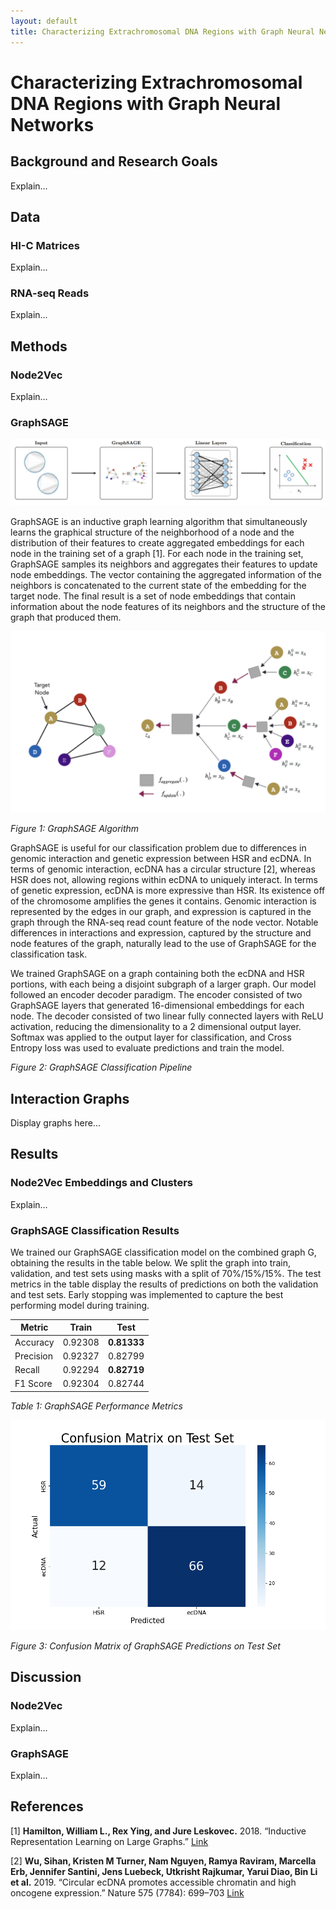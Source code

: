 ```yaml
---
layout: default
title: Characterizing Extrachromosomal DNA Regions with Graph Neural Networks
---
```


# Characterizing Extrachromosomal DNA Regions with Graph Neural Networks
## Background and Research Goals
Explain...

## Data
### HI-C Matrices
Explain...
### RNA-seq Reads
Explain...

## Methods
### Node2Vec
Explain...
### GraphSAGE
![GraphSAGE Classification Pipeline](figures/Sage%20Process.png)

GraphSAGE is an inductive graph learning algorithm that simultaneously learns the graphical structure of the neighborhood of a node and the distribution of their features to create aggregated embeddings for each node in the training set of a graph [1]. For each node in the training set, GraphSAGE samples its neighbors and aggregates their features to update node embeddings. The vector containing the aggregated information of the neighbors is concatenated to the current state of the embedding for the target node. The final result is a set of node embeddings that contain information about the node features of its neighbors and the structure of the graph that produced them.

![GraphSAGE Algorithm](figures/graphsagevis.png)

*Figure 1: GraphSAGE Algorithm*

GraphSAGE is useful for our classification problem due to differences in genomic interaction and genetic expression between HSR and ecDNA. In terms of genomic interaction, ecDNA has a circular structure [2], whereas HSR does not, allowing regions within ecDNA to uniquely interact. In terms of genetic expression, ecDNA is more expressive than HSR. Its existence off of the chromosome amplifies the genes it contains. Genomic interaction is represented by the edges in our graph, and expression is captured in the graph through the RNA-seq read count feature of the node vector. Notable differences in interactions and expression, captured by the structure and node features of the graph, naturally lead to the use of GraphSAGE for the classification task.

We trained GraphSAGE on a graph containing both the ecDNA and HSR portions, with each being a disjoint subgraph of a larger graph. Our model followed an encoder decoder paradigm. The encoder consisted of two GraphSAGE layers that generated 16-dimensional embeddings for each node. The decoder consisted of two linear fully connected layers with ReLU activation, reducing the dimensionality to a 2 dimensional output layer. Softmax was applied to the output layer for classification, and Cross Entropy loss was used to evaluate predictions and train the model.  

*Figure 2: GraphSAGE Classification Pipeline*

## Interaction Graphs
Display graphs here...

## Results
### Node2Vec Embeddings and Clusters
Explain...
### GraphSAGE Classification Results
We trained our GraphSAGE classification model on the combined graph G, obtaining the results in the table below. We split the graph into train, validation, and test sets using masks with a split of 70%/15%/15%. The test metrics in the table display the results of predictions on both the validation and test sets. Early stopping was implemented to capture the best performing model during training.

| **Metric**   | **Train**  | **Test**   |
|-------------|-----------|-----------|
| Accuracy    | 0.92308   | **0.81333** |
| Precision   | 0.92327   | 0.82799   |
| Recall      | 0.92294   | **0.82719** |
| F1 Score    | 0.92304   | 0.82744   |

*Table 1: GraphSAGE Performance Metrics*

![Confusion Matrix](figures/sage_confusion_matrix%20(1).png)

*Figure 3: Confusion Matrix of GraphSAGE Predictions on Test Set*

## Discussion
### Node2Vec
Explain...
### GraphSAGE
Explain...

## References
[1] **Hamilton, William L., Rex Ying, and Jure Leskovec.** 2018. “Inductive Representation Learning on Large Graphs.” [Link](https://arxiv.org/abs/1706.02216)

[2] **Wu, Sihan, Kristen M Turner, Nam Nguyen, Ramya Raviram, Marcella Erb, Jennifer Santini, Jens Luebeck, Utkrisht Rajkumar, Yarui Diao, Bin Li et al.** 2019. “Circular ecDNA promotes accessible chromatin and high oncogene expression.” Nature 575 (7784): 699–703 [Link](https://www.nature.com/articles/s41586-019-1763-5)
